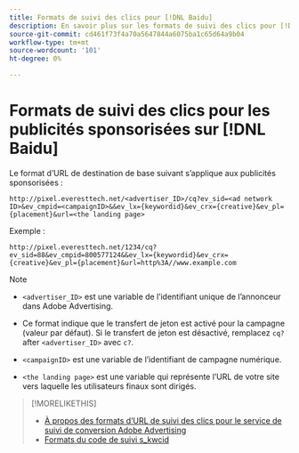 ```yaml
---
title: Formats de suivi des clics pour [!DNL Baidu]
description: En savoir plus sur les formats de suivi des clics pour [!DNL Baidu] comptes.
source-git-commit: cd461f73f4a70a5647844a6075ba1c65d64a9b04
workflow-type: tm+mt
source-wordcount: '101'
ht-degree: 0%

---
```


# Formats de suivi des clics pour les publicités sponsorisées sur [!DNL Baidu]

Le format d’URL de destination de base suivant s’applique aux publicités sponsorisées :

`http://pixel.everesttech.net/<advertiser_ID>/cq?ev_sid=<ad network ID>&ev_cmpid=<campaignID>&&ev_lx={keywordid}&ev_crx={creative}&ev_pl={placement}&url=<the landing page>`

Exemple :

`http://pixel.everesttech.net/1234/cq?ev_sid=88&ev_cmpid=800577124&&ev_lx={keywordid}&ev_crx={creative}&ev_pl={placement}&url=http%3A//www.example.com`

>[!NOTE]
>
>* `<advertiser_ID>` est une variable de l’identifiant unique de l’annonceur dans Adobe Advertising.
>
>* Ce format indique que le transfert de jeton est activé pour la campagne (valeur par défaut). Si le transfert de jeton est désactivé, remplacez `cq?` after `<advertiser_ID>` avec `c?`.
>
>* `<campaignID>` est une variable de l’identifiant de campagne numérique.
>
>* `<the landing page>` est une variable qui représente l’URL de votre site vers laquelle les utilisateurs finaux sont dirigés.


>[!MORELIKETHIS]
>
>* [À propos des formats d’URL de suivi des clics pour le service de suivi de conversion Adobe Advertising](formats-click-tracking-about.md)
>* [Formats du code de suivi s\_kwcid](skwcid-tracking-parameter.md)


